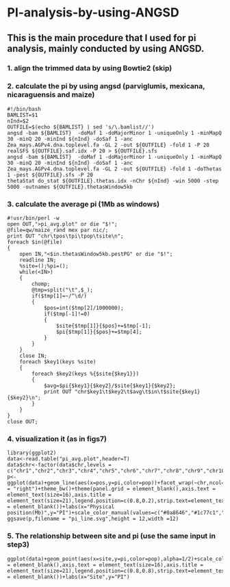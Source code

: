 # PI-analysis-by-using-ANGSD
## This is the main procedure that I used for pi analysis, mainly conducted by using ANGSD.
### 1. align the trimmed data by using Bowtie2 (skip)
### 2. calculate the pi by using angsd (parviglumis, mexicana, nicaraguensis and maize)
```
#!/bin/bash
BAMLIST=$1
nInd=$2
OUTFILE=$(echo ${BAMLIST} | sed 's/\.bamlist//')
angsd -bam ${BAMLIST}  -doMaf 1 -doMajorMinor 1 -uniqueOnly 1 -minMapQ 30 -minQ 20 -minInd ${nInd} -doSaf 1 -anc Zea_mays.AGPv4.dna.toplevel.fa -GL 2 -out ${OUTFILE} -fold 1 -P 20
realSFS ${OUTFILE}.saf.idx -P 20 > ${OUTFILE}.sfs
angsd -bam ${BAMLIST}  -doMaf 1 -doMajorMinor 1 -uniqueOnly 1 -minMapQ 30 -minQ 20 -minInd ${nInd} -doSaf 1 -anc Zea_mays.AGPv4.dna.toplevel.fa -GL 2 -out ${OUTFILE} -fold 1 -doThetas 1 -pest ${OUTFILE}.sfs -P 20
thetaStat do_stat ${OUTFILE}.thetas.idx -nChr ${nInd} -win 5000 -step 5000 -outnames ${OUTFILE}.thetasWindow5kb
```
### 3. calculate the average pi (1Mb as windows)
```
#!usr/bin/perl -w
open OUT,">pi_avg.plot" or die "$!";
@file=qw/maize_rand mex par nic/;
print OUT "chr\tpos\tpi\tpop\tsite\n";
foreach $in(@file)
{
    open IN,"<$in.thetasWindow5kb.pestPG" or die "$!";
    readline IN;
    %site=();%pi=();
    while(<IN>)
    {
        chomp;
        @tmp=split("\t",$_);
        if($tmp[1]=~/^\d/)
        {
            $pos=int($tmp[2]/1000000);
            if($tmp[-1]!=0)
            {
                $site{$tmp[1]}{$pos}+=$tmp[-1];
                $pi{$tmp[1]}{$pos}+=$tmp[4];
            }
        }
    }
    close IN;
    foreach $key1(keys %site)
    {
        foreach $key2(keys %{$site{$key1}})
        {
            $avg=$pi{$key1}{$key2}/$site{$key1}{$key2};
            print OUT "chr$key1\t$key2\t$avg\t$in\t$site{$key1}{$key2}\n";
        }
    }
}
close OUT;
```
### 4. visualization it (as in figs7)
```
library(ggplot2)
data<-read.table("pi_avg.plot",header=T)
data$chr<-factor(data$chr,levels = c("chr1","chr2","chr3","chr4","chr5","chr6","chr7","chr8","chr9","chr10"))
p<-ggplot(data)+geom_line(aes(x=pos,y=pi,color=pop))+facet_wrap(~chr,ncol=1,strip.position = "right")+theme_bw()+theme(panel.grid = element_blank(),axis.text = element_text(size=16),axis.title = element_text(size=21),legend.position=c(0.8,0.2),strip.text=element_text(size=16),strip.background = element_blank())+labs(x="Physical position(Mb)",y="PI")+scale_color_manual(values=c("#0a8646","#1c77c1","#ff932e","#ff3923"))
ggsave(p,filename = "pi_line.svg",height = 12,width =12)
```
### 5. The relationship between site and pi (use the same input in step3)
```
ggplot(data)+geom_point(aes(x=site,y=pi,color=pop),alpha=1/2)+scale_color_manual(values=c("#0a8646","#1c77c1","#ff932e","#ff3923"))+theme_bw()+theme(panel.grid = element_blank(),axis.text = element_text(size=16),axis.title = element_text(size=21),legend.position=c(0.8,0.8),strip.text=element_text(size=16),strip.background = element_blank())+labs(x="Site",y="PI")
```
 


 

